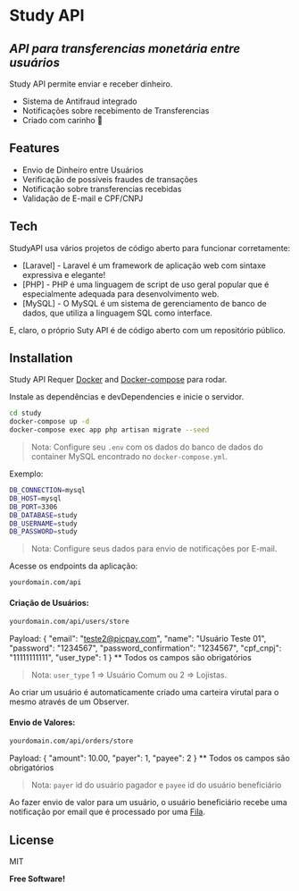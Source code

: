 # Study API
## _API para transferencias monetária entre usuários_

Study API permite enviar e receber dinheiro.

- Sistema de Antifraud integrado
- Notificações sobre recebimento de Transferencias
- Criado com carinho 💚

## Features

- Envio de Dinheiro entre Usuários
- Verificação de possíveis fraudes de transações
- Notificação sobre transferencias recebidas
- Validação de E-mail e CPF/CNPJ

## Tech

StudyAPI usa vários projetos de código aberto para funcionar corretamente:

- [Laravel] - Laravel é um framework de aplicação web com sintaxe expressiva e elegante!
- [PHP] - PHP é uma linguagem de script de uso geral popular que é especialmente adequada para desenvolvimento web.
- [MySQL] - O MySQL é um sistema de gerenciamento de banco de dados, que utiliza a linguagem SQL como interface.

E, claro, o próprio Suty API é de código aberto com um repositório público.

## Installation

Study API Requer [Docker](https://www.docker.com/) and [Docker-compose](https://docs.docker.com/compose/install/) para rodar.

Instale as dependências e devDependencies e inicie o servidor.

```sh
cd study
docker-compose up -d
docker-compose exec app php artisan migrate --seed
```
> Nota: Configure seu `.env` com os dados do banco de dados do container MySQL encontrado no `docker-compose.yml`.

Exemplo:
```sh
DB_CONNECTION=mysql
DB_HOST=mysql
DB_PORT=3306
DB_DATABASE=study
DB_USERNAME=study
DB_PASSWORD=study
```

> Nota: Configure seus dados para envio de notificações por E-mail.

Acesse os endpoints da aplicação:

```sh
yourdomain.com/api
```

#### Criação de Usuários:
```sh
yourdomain.com/api/users/store
```
Payload:
{
	"email": "teste2@picpay.com",
	"name": "Usuário Teste 01",
	"password": "1234567",
	"password_confirmation": "1234567",
	"cpf_cnpj": "11111111111",
	"user_type": 1
}
** Todos os campos são obrigatórios
> Nota: `user_type` 1 => Usuário Comum ou 2 => Lojistas.

Ao criar um usuário é automaticamente criado uma carteira virutal para o mesmo através de um Observer.

#### Envio de Valores:
```sh
yourdomain.com/api/orders/store
```

Payload:
{
	"amount": 10.00,
	"payer": 1,
	"payee": 2
}
** Todos os campos são obrigatórios
> Nota: `payer` id do usuário pagador e `payee` id do usuário beneficiário

Ao fazer envio de valor para um usuário, 
o usuário beneficiário recebe uma notificação 
por email que é processado por uma [Fila](https://laravel.com/docs/8.x/queues).

## License

MIT

**Free Software!**
